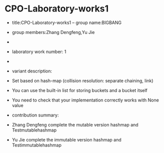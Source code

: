 # CPO-Laboratory-works1

- title:CPO-Laboratory-works1
– group name:BIGBANG

- group members:Zhang Dengfeng,Yu Jie
-               
- laboratory work number: 1
- 
- variant description:
-    Set based on hash-map (collision resolution: separate chaining, link)
-   You can use the built-in list for storing buckets and a bucket itself
-    You need to check that your implementation correctly works with None value
- contribution summary:
-    Zhang Dengfeng complete the mutable version hashmap and Testmutablehashmap
-    Yu Jie complete the immutable version hashmap and Testimmutablehashmap
